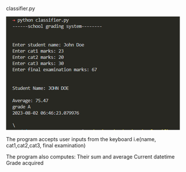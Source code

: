 classifier.py


![Alt text](image.png)

The program accepts user inputs from the keyboard
i.e(name, cat1,cat2,cat3, final examination)

The program also computes:
        Their sum and average
        Current datetime
        Grade acquired





